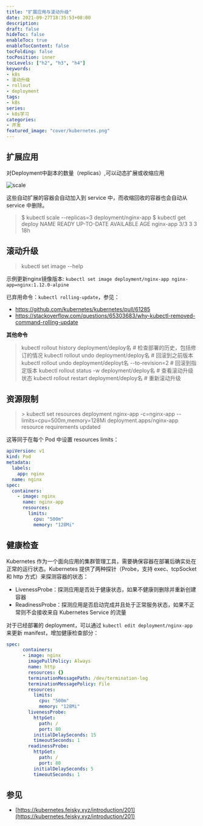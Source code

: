 ```yaml
---
title: "扩展应用与滚动升级"
date: 2021-09-27T18:35:53+08:00
description:
draft: false
hideToc: false
enableToc: true
enableTocContent: false
tocFolding: false
tocPosition: inner
tocLevels: ["h2", "h3", "h4"]
keywords:
- k8s
- 滚动升级
- rollout
- deployment
tags:
- k8s
series:
- k8s学习
categories:
- 开发
featured_image: "cover/kubernetes.png"
---
```


## 扩展应用

对Deployment中副本的数量（replicas）,可以动态扩展或收缩应用

![scale](/images/k8s/scale.png)

这些自动扩展的容器会自动加入到 service 中，而收缩回收的容器也会自动从 service 中删除。

> $ kubectl scale --replicas=3 deployment/nginx-app
> $ kubectl get deploy
> NAME        READY   UP-TO-DATE   AVAILABLE   AGE
> nginx-app   3/3       3                       3                     18h



## 滚动升级

> kubectl set image --help

示例更新nginx镜像版本: `kubectl set image deployment/nginx-app nginx-app=nginx:1.12.0-alpine`

已弃用命令：`kubectl rolling-update`，参见：

- https://github.com/kubernetes/kubernetes/pull/61285
- https://stackoverflow.com/questions/65303683/why-kubectl-removed-command-rolling-update

**其他命令**

> kubectl rollout history deployment/deploy名          # 检查部署的历史，包括修订的情况 
> kubectl rollout undo deployment/deploy名               # 回滚到之前版本
> kubectl rollout undo deployment/deployt名   --to-revision=2   # 回滚到指定版本
> kubectl rollout status -w deployment/deploy名          # 查看滚动升级状态
> kubectl rollout restart deployment/deploy名            # 重新滚动升级



## 资源限制

> \> kubectl set resources deployment nginx-app -c=nginx-app --limits=cpu=500m,memory=128Mi
> deployment.apps/nginx-app resource requirements updated

 

这等同于在每个 Pod 中设置 resources limits：

```yaml
apiVersion: v1
kind: Pod
metadata:
  labels:
    app: nginx
  name: nginx
spec:
  containers:
    - image: nginx
      name: nginx-app
      resources:
        limits:
          cpu: "500m"
          memory: "128Mi"
```



## 健康检查

Kubernetes 作为一个面向应用的集群管理工具，需要确保容器在部署后确实处在正常的运行状态。Kubernetes 提供了两种探针（Probe，支持 exec、tcpSocket 和 http 方式）来探测容器的状态：

- LivenessProbe：探测应用是否处于健康状态，如果不健康则删除并重新创建容器
- ReadinessProbe：探测应用是否启动完成并且处于正常服务状态，如果不正常则不会接收来自 Kubernetes Service 的流量

对于已经部署的 deployment，可以通过 `kubectl edit deployment/nginx-app` 来更新 manifest，增加健康检查部分：

```yaml
spec:
      containers:
      - image: nginx
        imagePullPolicy: Always
        name: http
        resources: {}
        terminationMessagePath: /dev/termination-log
        terminationMessagePolicy: File
        resources:
          limits:
            cpu: "500m"
            memory: "128Mi"
        livenessProbe:
          httpGet:
            path: /
            port: 80
          initialDelaySeconds: 15
          timeoutSeconds: 1
        readinessProbe:
          httpGet:
            path: /
            port: 80
          initialDelaySeconds: 5
          timeoutSeconds: 1
```

## 参见
- [https://kubernetes.feisky.xyz/introduction/201](https://kubernetes.feisky.xyz/introduction/201)